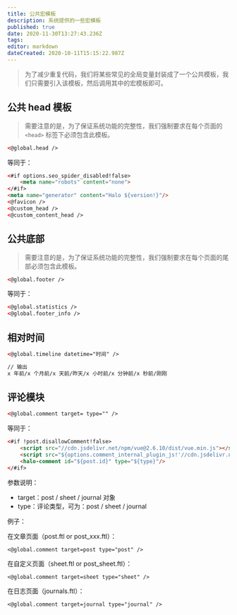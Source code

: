 ```yaml
---
title: 公共宏模板
description: 系统提供的一些宏模板
published: true
date: 2020-11-30T13:27:43.236Z
tags: 
editor: markdown
dateCreated: 2020-10-11T15:15:22.987Z
---
```


> 为了减少重复代码，我们将某些常见的全局变量封装成了一个公共模板，我们只需要引入该模板，然后调用其中的宏模板即可。

## 公共 head 模板

> 需要注意的是，为了保证系统功能的完整性，我们强制要求在每个页面的 `<head>` 标签下必须包含此模板。 

```html
<@global.head />
```

等同于：

```html
<#if options.seo_spider_disabled!false>
    <meta name="robots" content="none">
</#if>
<meta name="generator" content="Halo ${version!}"/>
<@favicon />
<@custom_head />
<@custom_content_head />
```

## 公共底部

> 需要注意的是，为了保证系统功能的完整性，我们强制要求在每个页面的尾部必须包含此模板。 


```html
<@global.footer />
```


等同于：

```html
<@global.statistics />
<@global.footer_info />
````

## 相对时间

```html
<@global.timeline datetime="时间" />

// 输出
x 年前/x 个月前/x 天前/昨天/x 小时前/x 分钟前/x 秒前/刚刚
```


## 评论模块

```html
<@global.comment target= type="" />
```

等同于：

```html
<#if !post.disallowComment!false>
    <script src="//cdn.jsdelivr.net/npm/vue@2.6.10/dist/vue.min.js"></script>
    <script src="${options.comment_internal_plugin_js!'//cdn.jsdelivr.net/npm/halo-comment@latest/dist/halo-comment.min.js'"></script>
    <halo-comment id="${post.id}" type="${type}"/>
</#if>
```

参数说明：

- target：post / sheet / journal 对象
- type：评论类型，可为：post / sheet / journal


例子：

在文章页面（post.ftl or post_xxx.ftl）：

```
<@global.comment target=post type="post" />
```

在自定义页面（sheet.ftl or post_sheet.ftl）：

```
<@global.comment target=sheet type="sheet" />
```

在日志页面（journals.ftl）：

```
<@global.comment target=journal type="journal" />
```